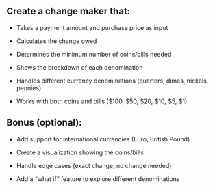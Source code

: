 ## Create a change maker that:

- Takes a payment amount and purchase price as input

- Calculates the change owed

- Determines the minimum number of coins/bills needed

- Shows the breakdown of each denomination

- Handles different currency denominations (quarters, dimes, nickels, pennies)

- Works with both coins and bills ($100, $50, $20, $10, $5, $1)

## Bonus (optional):

- Add support for international currencies (Euro, British Pound)

- Create a visualization showing the coins/bills

- Handle edge cases (exact change, no change needed)

- Add a “what if” feature to explore different denominations